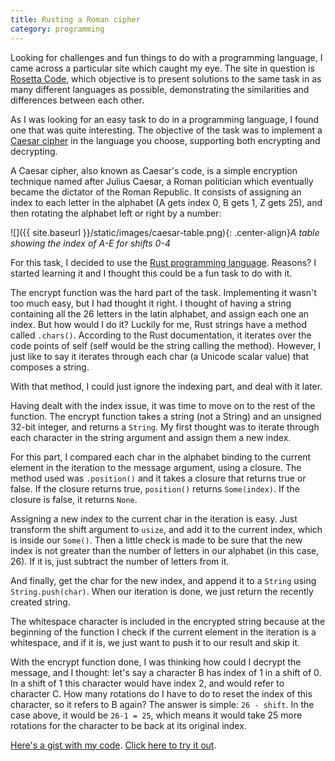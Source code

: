 ```yaml
---
title: Rusting a Roman cipher
category: programming
---
```

Looking for challenges and fun things to do with a programming language, I came across a particular site which caught my eye. The site in question is [Rosetta Code](http://rosettacode.org), which objective is to present solutions to the same task in as many different languages as possible, demonstrating the similarities and differences between each other.
<!-- more -->

As I was looking for an easy task to do in a programming language, I found one that was quite interesting. The objective of the task was to implement a [Caesar cipher](https://en.wikipedia.org/wiki/Caesar_cipher) in the language you choose, supporting both encrypting and decrypting.

A Caesar cipher, also known as Caesar's code, is a simple encryption technique named after Julius Caesar, a Roman politician which eventually became the dictator of the Roman Republic.
It consists of assigning an index to each letter in the alphabet (A gets index 0, B gets 1, Z gets 25), and then rotating the alphabet left or right by a number:

![]({{ site.baseurl }}/static/images/caesar-table.png){: .center-align}*A table showing the index of A-E for shifts 0-4*

For this task, I decided to use the [Rust programming language](https://rust-lang.org). Reasons? I started learning it and I thought this could be a fun task to do with it.

The encrypt function was the hard part of the task. Implementing it wasn't too much easy, but I had thought it right. I thought of having a string containing all the 26 letters in the latin alphabet, and assign each one an index. But how would I do it? Luckily for me, Rust strings have a method called `.chars()`. According to the Rust documentation, it iterates over the code points of self (self would be the string calling the method). However, I just like to say it iterates through each char (a Unicode scalar value) that composes a string.

With that method, I could just ignore the indexing part, and deal with it later.

Having dealt with the index issue, it was time to move on to the rest of the function. The encrypt function takes a string (not a String) and an unsigned 32-bit integer, and returns a `String`.
My first thought was to iterate through each character in the string argument and assign them a new index.

For this part, I compared each char in the alphabet binding to the current element in the iteration to the message argument, using a closure. The method used was `.position()` and it takes a closure that returns true or false. If the closure returns true, `position()` returns `Some(index)`. If the closure is false, it returns `None`.

Assigning a new index to the current char in the iteration is easy. Just transform the shift argument to `usize`, and add it to the current index, which is inside our `Some()`. 
Then a little check is made to be sure that the new index is not greater than the number of letters in our alphabet (in this case, 26). If it is, just subtract the number of letters from it.

And finally, get the char for the new index, and append it to a `String` using `String.push(char)`. When our iteration is done, we just return the recently created string.

The whitespace character is included in the encrypted string because at the beginning of the function I check if the current element in the iteration is a whitespace, and if it is, we just want to push it to our result and skip it.

With the encrypt function done, I was thinking how could I decrypt the message, and I thought: let's say a character B has index of 1 in a shift of 0. In a shift of 1 this character would have index 2, and would refer to character C. How many rotations do I have to do to reset the index of this character, so it refers to B again?
The answer is simple: `26 - shift`. In the case above, it would be `26-1 = 25`, which means it would take 25 more rotations for the character to be back at its original index.

[Here's a gist with my code](https://gist.github.com/RockyTV/c3412fabf6cec5156e49). [Click here to try it out](https://play.rust-lang.org/?gist=c3412fabf6cec5156e49&version=nightly).

